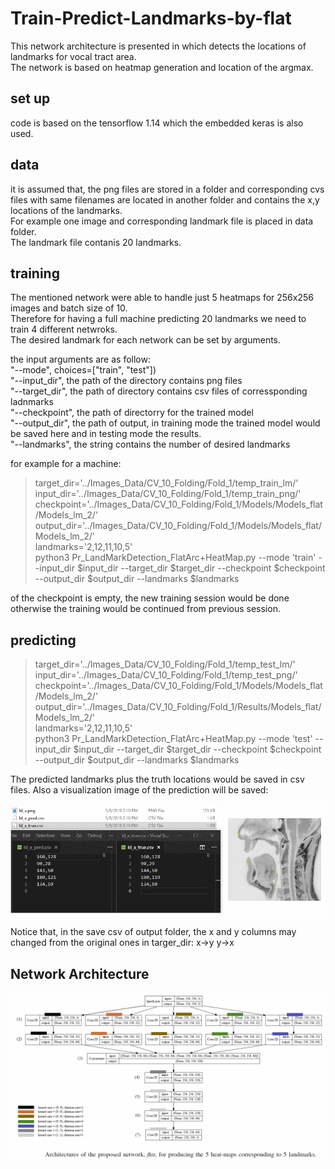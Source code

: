 # Train-Predict-Landmarks-by-flat

This network architecture is presented in which detects the locations of landmarks for vocal tract area.<br>
The network is based on heatmap generation and location of the argmax.


## set up
code is based on the tensorflow 1.14 which the embedded keras is also used.

## data
it is assumed that, the png files are stored in a folder and corresponding cvs files with same filenames are located in another folder and contains the x,y locations of the landmarks. <br>
For example one image and corresponding landmark file is placed in data folder.<br>
The landmark file contanis 20 landmarks.<br>

## training
The mentioned network were able to handle just 5 heatmaps for 256x256 images and batch size of 10.<br>
Therefore for having a full machine predicting 20 landmarks we need to train 4 different netwroks.<br>
The desired landmark for each network can be set by arguments.<br>

the input arguments are as follow: <br>
"--mode", choices=["train", "test"])<br>
"--input_dir", the path of the directory contains png files <br>
"--target_dir",  the path of directory contains csv files of corressponding ladnmarks <br>
"--checkpoint",  the path of directorry for the trained model <br> 
"--output_dir",  the path of output, in training mode the trained model would be saved here and in testing mode the results.<br>
"--landmarks",  the string contains the number of desired landmarks<br>

for example for a machine: <br>

> target_dir='../Images_Data/CV_10_Folding/Fold_1/temp_train_lm/' <br>
> input_dir='../Images_Data/CV_10_Folding/Fold_1/temp_train_png/' <br>
> checkpoint='../Images_Data/CV_10_Folding/Fold_1/Models/Models_flat/Models_lm_2/' <br>
> output_dir='../Images_Data/CV_10_Folding/Fold_1/Models/Models_flat/Models_lm_2/' <br>
> landmarks='2,12,11,10,5' <br>
> python3 Pr_LandMarkDetection_FlatArc+HeatMap.py --mode 'train'   --input_dir   $input_dir     --target_dir  $target_dir    --checkpoint  $checkpoint     --output_dir  $output_dir     --landmarks  $landmarks <br>

of the checkpoint is empty, the new training session would be done otherwise the training would be continued from previous session.


## predicting

> target_dir='../Images_Data/CV_10_Folding/Fold_1/temp_test_lm/' <br>
> input_dir='../Images_Data/CV_10_Folding/Fold_1/temp_test_png/' <br>
> checkpoint='../Images_Data/CV_10_Folding/Fold_1/Models/Models_flat/Models_lm_2/' <br>
> output_dir='../Images_Data/CV_10_Folding/Fold_1/Results/Models_flat/Models_lm_2/' <br>
> landmarks='2,12,11,10,5' <br>
> python3 Pr_LandMarkDetection_FlatArc+HeatMap.py --mode 'test'   --input_dir   $input_dir     --target_dir  $target_dir    --checkpoint  $checkpoint     --output_dir  $output_dir     --landmarks  $landmarks 

The predicted landmarks plus the truth locations would be saved in csv files. Also a visualization image of the prediction will be saved:

![Alt text](output-sample.png?raw=true "Title")


Notice that, in the save csv of output folder, the x and y columns may changed from the original ones in targer_dir:
x->y
y->x

## Network Architecture

![Alt text](Arch.png?raw=true "Title")
